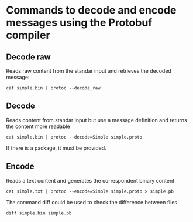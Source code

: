 # Commands to decode and encode messages using the Protobuf compiler

## Decode raw

Reads raw content from the standar input and retrieves the decoded message:

```shell
cat simple.bin | protoc --decode_raw
```

## Decode

Reads content from standar input but use a message definition and returns the content more readable

```shell
cat simple.bin | protoc --decode=Simple simple.proto
```

If there is a package, it must be provided.

## Encode

Reads a text content and generates the correspondent binary content

```shell
cat simple.txt | protoc --encode=Simple simple.proto > simple.pb
```

The command diff could be used to check the difference between files

```shell
diff simple.bin simple.pb
```
